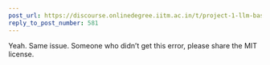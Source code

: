 ```yaml
---
post_url: https://discourse.onlinedegree.iitm.ac.in/t/project-1-llm-based-automation-agent-discussion-thread-tds-jan-2025/164277/582
reply_to_post_number: 581
---
```

Yeah. Same issue. Someone who didn’t get this error, please share the MIT license.